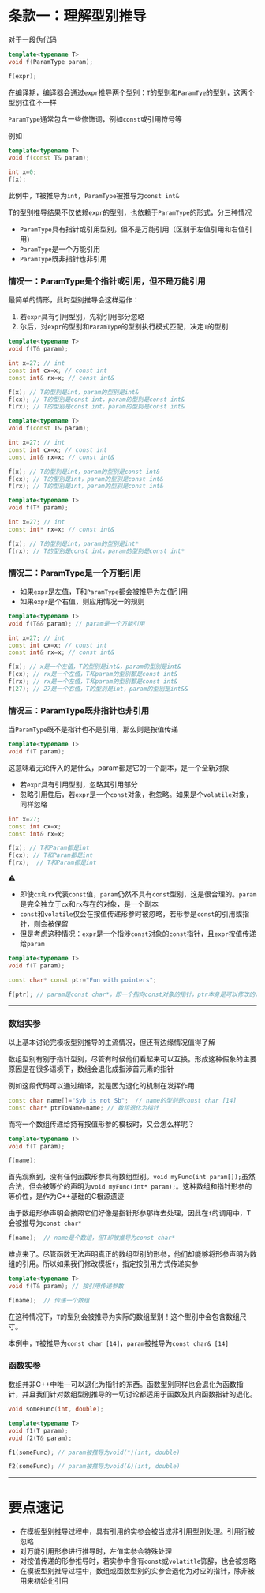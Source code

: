 # 条款一：理解型别推导

对于一段伪代码

```cpp
template<typename T>
void f(ParamType param);

f(expr);
```

在编译期，编译器会通过`expr`推导两个型别：`T`的型别和`ParamTye`的型别，这两个型别往往不一样

`ParamType`通常包含一些修饰词，例如`const`或引用符号等

例如

```cpp
template<typename T>
void f(const T& param);

int x=0;
f(x);
```

此例中，`T`被推导为`int`，`ParamType`被推导为`const int&`

T的型别推导结果不仅依赖`expr`的型别，也依赖于`ParamType`的形式，分三种情况

- `ParamType`具有指针或引用型别，但不是万能引用（区别于左值引用和右值引用）
- `ParamType`是一个万能引用
- `ParamType`既非指针也非引用

### 情况一：ParamType是个指针或引用，但不是万能引用

最简单的情形，此时型别推导会这样运作：

1. 若`expr`具有引用型别，先将引用部分忽略
2. 尔后，对`expr`的型别和`ParamType`的型别执行模式匹配，决定`T`的型别

```cpp
template<typename T>
void f(T& param);

int x=27; // int
const int cx=x; // const int
const int& rx=x; // const int&

f(x); // T的型别是int，param的型别是int&
f(cx); // T的型别是const int，param的型别是const int&
f(rx); // T的型别是const int，param的型别是const int&
```

```cpp
template<typename T>
void f(const T& param);

int x=27; // int
const int cx=x; // const int
const int& rx=x; // const int&

f(x); // T的型别是int，param的型别是const int&
f(cx); // T的型别是int，param的型别是const int&
f(rx); // T的型别是int，param的型别是const int&
```

```cpp
template<typename T>
void f(T* param);

int x=27; // int
const int* rx=x; // const int&

f(x); // T的型别是int，param的型别是int*
f(rx); // T的型别是const int，param的型别是const int*
```

### 情况二：ParamType是一个万能引用

- 如果`expr`是左值，T和`ParamType`都会被推导为左值引用
- 如果`expr`是个右值，则应用情况一的规则

```cpp
template<typename T>
void f(T&& param); // param是一个万能引用

int x=27; // int
const int cx=x; // const int
const int& rx=x; // const int&

f(x); // x是一个左值，T的型别是int&，param的型别是int&
f(cx); // rx是一个左值，T和param的型别都是const int&
f(rx); // rx是一个左值，T和param的型别都是const int&
f(27); // 27是一个右值，T的型别是int，param的型别是int&&
```

### 情况三：ParamType既非指针也非引用

当`ParamType`既不是指针也不是引用，那么则是按值传递

```cpp
template<typename T>
void f(T param);
```

这意味着无论传入的是什么，param都是它的一个副本，是一个全新对象

- 若`expr`具有引用型别，忽略其引用部分
- 忽略引用性后，若`expr`是一个`const`对象，也忽略。如果是个`volatile`对象，同样忽略

```cpp
int x=27;
const int cx=x;
const int& rx=x;

f(x); // T和Param都是int
f(cx); // T和Param都是int
f(rx);  // T和Param都是int
```

⚠️

- 即使`cx`和`rx`代表`const`值，`param`仍然不具有`const`型别，这是很合理的。`param`是完全独立于`cx`和`rx`存在的对象，是一个副本
- `const`和`volatile`仅会在按值传递形参时被忽略，若形参是`const`的引用或指针，则会被保留
- 但是考虑这种情况：`expr`是一个指涉`const`对象的`const`指针，且`expr`按值传递给`param`
```cpp
template<typename T>
void f(T param);

const char* const ptr="Fun with pointers";

f(ptr); // param是const char*，即一个指向const对象的指针，ptr本身是可以修改的，const丢失
```
---

### 数组实参

以上基本讨论完模板型别推导的主流情况，但还有边缘情况值得了解

数组型别有别于指针型别，尽管有时候他们看起来可以互换。形成这种假象的主要原因是在很多语境下，数组会退化成指涉首元素的指针

例如这段代码可以通过编译，就是因为退化的机制在发挥作用

```cpp
const char name[]="Syb is not Sb";  // name的型别是const char [14]
const char* ptrToName=name; // 数组退化为指针
```

而将一个数组传递给持有按值形参的模板时，又会怎么样呢？

```cpp
template<typename T>
void f(T param);

f(name);
```

首先观察到，没有任何函数形参具有数组型别。`void myFunc(int param[]);`虽然合法，但会被等价的声明为`void myFunc(int* param);`。这种数组和指针形参的等价性，是作为C++基础的C根源遗迹

由于数组形参声明会按照它们好像是指针形参那样去处理，因此在`f`的调用中，T会被推导为`const char*`

```cpp
f(name);  // name是个数组，但T却被推导为const char*
```

难点来了。尽管函数无法声明真正的数组型别的形参，他们却能够将形参声明为数组的引用。所以如果我们修改模板`f`，指定按引用方式传递实参

```cpp
template<typename T>
void f(T& param); // 按引用传递参数

f(name);  // 传递一个数组
```

在这种情况下，`T`的型别会被推导为实际的数组型别！这个型别中会包含数组尺寸。

本例中，`T`被推导为`const char [14]`，`param`被推导为`const char& [14]`

### 函数实参

数组并非C++中唯一可以退化为指针的东西。函数型别同样也会退化为函数指针，并且我们针对数组型别推导的一切讨论都适用于函数及其向函数指针的退化。

```cpp
void someFunc(int, double);

template<typename T>
void f1(T param);
void f2(T& param);

f1(someFunc); // param被推导为void(*)(int, double)

f2(someFunc); // param被推导为void(&)(int, double)
```
---
# 要点速记

- 在模板型别推导过程中，具有引用的实参会被当成非引用型别处理。引用行被忽略
- 对万能引用形参进行推导时，左值实参会特殊处理
- 对按值传递的形参推导时，若实参中含有`const`或`volatitle`饰辞，也会被忽略
- 在模板型别推导过程中，数组或函数型别的实参会退化为对应的指针，除非被用来初始化引用
